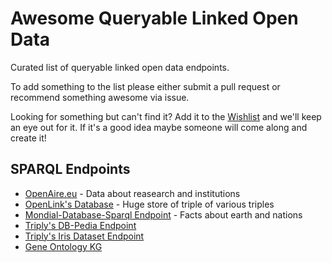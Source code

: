 # Awesome Queryable Linked Open Data

Curated list of queryable linked open data endpoints.

To add something to the list please either submit a pull request or recommend something awesome via issue.

Looking for something but can't find it? Add it to the [Wishlist](WISHLIST.md) and we'll keep an eye out for it. If it's a good idea maybe someone will come along and create it!


## SPARQL Endpoints

* [OpenAire.eu](https://lod.openaire.eu/) - Data about reasearch and institutions
* [OpenLink's Database](https://lod.openlinksw.com/sparql/) - Huge store of triple of various triples
* [Mondial-Database-Sparql Endpoint](https://www.semwebtech.org/mondial/10/) - Facts about earth and nations
* [Triply's DB-Pedia Endpoint](https://triplydb.com/DBpedia-association/dbpedia/sparql/dbpedia)
* [Triply's Iris Dataset Endpoint](https://triplydb.com/Triply/iris/sparql/iris)
* [Gene Ontology KG](http://geneontology.org/sparql.html)
